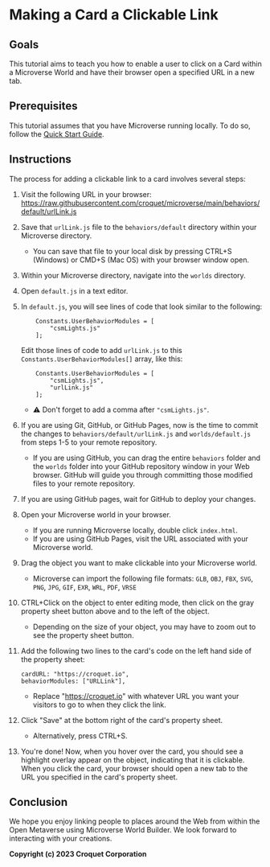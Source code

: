 # Making a Card a Clickable Link

## Goals
This tutorial aims to teach you how to enable a user to click on a Card within a Microverse World and have their browser open a specified URL in a new tab.

## Prerequisites
This tutorial assumes that you have Microverse running locally. To do so, follow the [Quick Start Guide](./QuickStart.md).

## Instructions

The process for adding a clickable link to a card involves several steps:

1. Visit the following URL in your browser: https://raw.githubusercontent.com/croquet/microverse/main/behaviors/default/urlLink.js

2. Save that `urlLink.js` file to the `behaviors/default` directory within your Microverse directory.
	- You can save that file to your local disk by pressing CTRL+S (Windows) or CMD+S (Mac OS) with your browser window open.

3. Within your Microverse directory, navigate into the `worlds` directory.

4. Open `default.js` in a text editor.

5. In `default.js`, you will see lines of code that look similar to the following:
    ```
        Constants.UserBehaviorModules = [
            "csmLights.js"
        ];
    ```

    Edit those lines of code to add `urlLink.js` to this `Constants.UserBehaviorModules[]` array, like this:
    ```
        Constants.UserBehaviorModules = [
            "csmLights.js",
            "urlLink.js"
        ];
    ```

    - ⚠️ Don't forget to add a comma after `"csmLights.js"`.

6. If you are using Git, GitHub, or GitHub Pages, now is the time to commit the changes to `behaviors/default/urlLink.js` and `worlds/default.js` from steps 1-5 to your remote repository.
	- If you are using GitHub, you can drag the entire `behaviors` folder and the `worlds` folder into your GitHub repository window in your Web browser. GitHub will guide you through committing those modified files to your remote repository.

7. If you are using GitHub pages, wait for GitHub to deploy your changes.

8. Open your Microverse world in your browser.
	- If you are running Microverse locally, double click `index.html`.
	- If you are using GitHub Pages, visit the URL associated with your Microverse world.
	
9. Drag the object you want to make clickable into your Microverse world.
	- Microverse can import the following file formats: `GLB`, `OBJ`, `FBX`, `SVG`, `PNG`, `JPG`, `GIF`, `EXR`, `WRL`, `PDF`, `VRSE`

10. CTRL+Click on the object to enter editing mode, then click on the gray property sheet button above and to the left of the object.
	- Depending on the size of your object, you may have to zoom out to see the property sheet button.

11. Add the following two lines to the card's code on the left hand side of the property sheet:
    ```
    cardURL: "https://croquet.io",
    behaviorModules: ["URLLink"],
    ```
    - Replace "https://croquet.io" with whatever URL you want your visitors to go to when they click the link.
	
12. Click "Save" at the bottom right of the card's property sheet.
	- Alternatively, press CTRL+S.
	
13. You're done! Now, when you hover over the card, you should see a highlight overlay appear on the object, indicating that it is clickable. When you click the card, your browser should open a new tab to the URL you specified in the card's property sheet.

## Conclusion

We hope you enjoy linking people to places around the Web from within the Open Metaverse using Microverse World Builder. We look forward to interacting with your creations.

**Copyright (c) 2023 Croquet Corporation**

